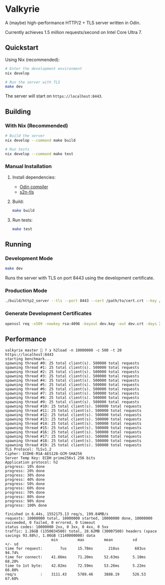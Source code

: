 # Valkyrie

A (maybe) high-performance HTTP/2 + TLS server written in Odin.

Currently achieves 1.5 million requests/second on Intel Core Ultra 7.

## Quickstart

Using Nix (recommended):

```bash
# Enter the development environment
nix develop

# Run the server with TLS
make dev
```

The server will start on `https://localhost:8443`.

## Building

### With Nix (Recommended)

```bash
# Build the server
nix develop --command make build

# Run tests
nix develop --command make test
```

### Manual Installation

1. Install dependencies:
   - [Odin compiler](https://odin-lang.org/docs/install/)
   - [s2n-tls](https://github.com/aws/s2n-tls)

2. Build:
   ```bash
   make build
   ```

3. Run tests:
   ```bash
   make test
   ```

## Running

### Development Mode

```bash
make dev
```

Runs the server with TLS on port 8443 using the development certificate.

### Production Mode

```bash
./build/http2_server --tls --port 8443 --cert /path/to/cert.crt --key /path/to/key.key
```

### Generate Development Certificates

```bash
openssl req -x509 -newkey rsa:4096 -keyout dev.key -out dev.crt -days 365 -nodes -subj "/CN=localhost"
```

## Performance

```
valkyrie master  ? ❯ h2load -n 10000000 -c 500 -t 20 https://localhost:8443
starting benchmark...
spawning thread #0: 25 total client(s). 500000 total requests
spawning thread #1: 25 total client(s). 500000 total requests
spawning thread #2: 25 total client(s). 500000 total requests
spawning thread #3: 25 total client(s). 500000 total requests
spawning thread #4: 25 total client(s). 500000 total requests
spawning thread #5: 25 total client(s). 500000 total requests
spawning thread #6: 25 total client(s). 500000 total requests
spawning thread #7: 25 total client(s). 500000 total requests
spawning thread #8: 25 total client(s). 500000 total requests
spawning thread #9: 25 total client(s). 500000 total requests
spawning thread #10: 25 total client(s). 500000 total requests
spawning thread #11: 25 total client(s). 500000 total requests
spawning thread #12: 25 total client(s). 500000 total requests
spawning thread #13: 25 total client(s). 500000 total requests
spawning thread #14: 25 total client(s). 500000 total requests
spawning thread #15: 25 total client(s). 500000 total requests
spawning thread #16: 25 total client(s). 500000 total requests
spawning thread #17: 25 total client(s). 500000 total requests
spawning thread #18: 25 total client(s). 500000 total requests
spawning thread #19: 25 total client(s). 500000 total requests
TLS Protocol: TLSv1.2
Cipher: ECDHE-RSA-AES128-GCM-SHA256
Server Temp Key: ECDH prime256v1 256 bits
Application protocol: h2
progress: 10% done
progress: 20% done
progress: 30% done
progress: 40% done
progress: 50% done
progress: 60% done
progress: 70% done
progress: 80% done
progress: 90% done
progress: 100% done

finished in 6.44s, 1552175.13 req/s, 199.84MB/s
requests: 10000000 total, 10000000 started, 10000000 done, 10000000 succeeded, 0 failed, 0 errored, 0 timeout
status codes: 10000000 2xx, 0 3xx, 0 4xx, 0 5xx
traffic: 1.26GB (1350034500) total, 28.62MB (30007500) headers (space savings 93.88%), 1.06GB (1140000000) data
                     min         max         mean         sd        +/- sd
time for request:        7us     15.78ms       218us       683us    94.74%
time for connect:    41.86ms     71.20ms     52.63ms      5.10ms    68.20%
time to 1st byte:    42.02ms     72.59ms     53.26ms      5.22ms    66.80%
req/s           :    3111.43     5789.46     3888.19      526.53    67.60%  
```
